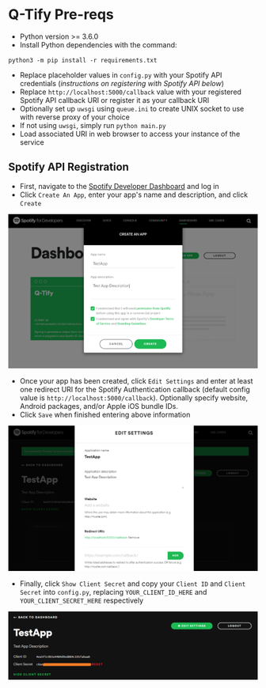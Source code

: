 # Q-Tify Pre-reqs
- Python version >= 3.6.0
- Install Python dependencies with the command:
```
python3 -m pip install -r requirements.txt
```
- Replace placeholder values in `config.py` with your Spotify API credentials (*instructions on registering with Spotify API below*)
- Replace `http://localhost:5000/callback` value with your registered Spotify API callback URI or register it as your callback URI
- Optionally set up `uwsgi` using `queue.ini` to create UNIX socket to use with reverse proxy of your choice
- If not using `uwsgi`, simply run `python main.py`
- Load associated URI in web browser to access your instance of the service

## Spotify API Registration
- First, navigate to the [Spotify Developer Dashboard](https://developer.spotify.com/dashboard/) and log in
- Click `Create An App`, enter your app's name and description, and click `Create`

![Spotify Developer Portal App Registration](img/devdashboard_createapp.png)
- Once your app has been created, click `Edit Settings` and enter at least one redirect URI for the Spotify Authentication callback (default config value is `http://localhost:5000/callback`). Optionally specify website, Android packages, and/or Apple iOS bundle IDs.
- Click `Save` when finished entering above information

![Spotify Developer Portal Edit App Settings](img/devdashboard_addcallback.png)
- Finally, click `Show Client Secret` and copy your `Client ID` and `Client Secret` into `config.py`, replacing `YOUR_CLIENT_ID_HERE` and `YOUR_CLIENT_SECRET_HERE` respectively

![Spotify Developer Portal Show API Credentials](img/devdashboard_creds.png)
